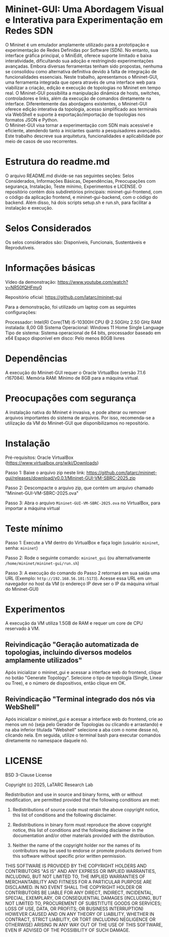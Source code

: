 # Mininet-GUI: Uma Abordagem Visual e Interativa para Experimentação em Redes SDN

O Mininet é um emulador amplamente utilizado para a prototipação e experimentação de Redes Definidas por Software (SDN). No entanto, sua interface gráfica principal, o MiniEdit, oferece suporte limitado e baixa interatividade, dificultando sua adoção e restringindo experimentações avançadas. Embora diversas ferramentas tenham sido propostas, nenhuma se consolidou como alternativa definitiva devido à falta de integração de funcionalidades essenciais. 
Neste trabalho, apresentamos o Mininet-GUI, uma ferramenta integrada que opera através de uma interface web para viabilizar a criação, edição e execução de topologias no Mininet em tempo real. O Mininet-GUI possibilita a manipulação dinâmica de hosts, switches, controladores e links, além da execução de comandos diretamente na interface. Diferentemente das abordagens existentes, o Mininet-GUI oferece edição interativa da topologia, acesso simplificado aos terminais via WebShell e suporte à exportação/importação de topologias nos formatos JSON e Python.  
O Mininet-GUI visa tornar a experimentação com SDN mais acessível e eficiente, atendendo tanto a iniciantes quanto a pesquisadores avançados. Este trabalho descreve sua arquitetura, funcionalidades e aplicabilidade por meio de casos de uso recorrentes.

# Estrutura do readme.md

O arquivo README.md divide-se nas seguintes seções: Selos Considerados, Informações Básicas, Dependências, Preocupações com segurança, Instalação, Teste mínimo, Experimentos e LICENSE.
O repositório contém dois subdiretórios principais: mininet-gui-frontend, com o código da aplicação frontend, e mininet-gui-backend, com o código do backend.
Além disso, há dois scripts setup.sh e run.sh, para facilitar a instalação e execução.


# Selos Considerados

Os selos considerados são: Disponíveis, Funcionais, Sustentáveis e Reprodutíveis.


# Informações básicas

Vídeo da demonstração: <https://www.youtube.com/watch?v=NR50fQHFmy0>

Repositório oficial: <https://github.com/latarc/mininet-gui>

Para a demonstração, foi utilizado um laptop com as seguintes configurações:

Processador:	Intel(R) Core(TM) i5-10300H CPU @ 2.50GHz   2.50 GHz
RAM instalada:	8,00 GB
Sistema Operacional:	Windows 11 Home Single Language
Tipo de sistema:	Sistema operacional de 64 bits, processador baseado em x64
Espaço disponível em disco: Pelo menos 80GB livres


# Dependências

A execução do Mininet-GUI requer o Oracle VirtualBox (versão 7.1.6 r167084).
Memória RAM: Mínimo de 8GB para a máquina virtual.


# Preocupações com segurança

A instalação nativa do Mininet é invasiva, e pode alterar ou remover arquivos importantes do sistema de arquivos. 
Por isso, recomenda-se a utilização da VM do Mininet-GUI que disponibilizamos no repositório.


# Instalação

Pré-requisitos: Oracle VirtualBox (<https://www.virtualbox.org/wiki/Downloads>)

Passo 1: Baixe o arquivo zip neste link: <https://github.com/latarc/mininet-gui/releases/download/v0.0.1/Mininet-GUI-VM-SBRC-2025.zip>

Passo 2: Descompacte o arquivo zip, que contém um arquivo chamado "Mininet-GUI-VM-SBRC-2025.ova"

Passo 3: Abra o arquivo `Mininet-GUI-VM-SBRC-2025.ova` no VirtualBox, para importar a máquina virtual


# Teste mínimo

Passo 1: Execute a VM dentro do VirtualBox e faça login (usuário: `mininet`, senha: `mininet`)

Passo 2: Rode o seguinte comando: `mininet_gui` (ou alternativamente `/home/mininet/mininet-gui/run.sh`)

Passo 3:  A execução do comando do Passo 2 retornará em sua saída uma URL (Exemplo: `http://192.168.56.101:5173`). Acesse essa URL em um navegador no host da VM (o endereço IP deve ser o IP da máquina virtual do Mininet-GUI)


# Experimentos

A execução da VM utiliza 1.5GB de RAM e requer um core de CPU reservado à VM.

## Reivindicação "Geração automatizada de topologias, incluindo diversos modelos amplamente utilizados"

Após inicializar o mininet_gui e acessar a interface web do frontend, clique no botão "Generate Topology". Selecione o tipo de topologia (Single, Linear ou Tree), 
e o número de dispositivos, então clique em OK.

## Reivindicação "Terminal integrado dos nós via WebShell"

Após inicializar o mininet_gui e acessar a interface web do frontend, crie ao menos um nó (seja pelo Gerador de Topologias ou clicando e arrastando) e na aba inferior titulada "Webshell"
selecione a aba com o nome desse nó, clicando nela.
Em seguida, utilize o terminal bash para executar comandos diretamente no namespace daquele nó.

# LICENSE

BSD 3-Clause License

Copyright (c) 2025, LaTARC Research Lab

Redistribution and use in source and binary forms, with or without
modification, are permitted provided that the following conditions are met:

1. Redistributions of source code must retain the above copyright notice, this
   list of conditions and the following disclaimer.

2. Redistributions in binary form must reproduce the above copyright notice,
   this list of conditions and the following disclaimer in the documentation
   and/or other materials provided with the distribution.

3. Neither the name of the copyright holder nor the names of its
   contributors may be used to endorse or promote products derived from
   this software without specific prior written permission.

THIS SOFTWARE IS PROVIDED BY THE COPYRIGHT HOLDERS AND CONTRIBUTORS "AS IS"
AND ANY EXPRESS OR IMPLIED WARRANTIES, INCLUDING, BUT NOT LIMITED TO, THE
IMPLIED WARRANTIES OF MERCHANTABILITY AND FITNESS FOR A PARTICULAR PURPOSE ARE
DISCLAIMED. IN NO EVENT SHALL THE COPYRIGHT HOLDER OR CONTRIBUTORS BE LIABLE
FOR ANY DIRECT, INDIRECT, INCIDENTAL, SPECIAL, EXEMPLARY, OR CONSEQUENTIAL
DAMAGES (INCLUDING, BUT NOT LIMITED TO, PROCUREMENT OF SUBSTITUTE GOODS OR
SERVICES; LOSS OF USE, DATA, OR PROFITS; OR BUSINESS INTERRUPTION) HOWEVER
CAUSED AND ON ANY THEORY OF LIABILITY, WHETHER IN CONTRACT, STRICT LIABILITY,
OR TORT (INCLUDING NEGLIGENCE OR OTHERWISE) ARISING IN ANY WAY OUT OF THE USE
OF THIS SOFTWARE, EVEN IF ADVISED OF THE POSSIBILITY OF SUCH DAMAGE.

